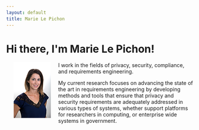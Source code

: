 ```yaml
---
layout: default
title: Marie Le Pichon
---
```


# Hi there, I'm Marie Le Pichon!

<img src="/assets/headshot.png" alt="Marie Le Pichon" align="left" hspace="20"> I work in the fields of privacy, security, compliance, and requirements engineering.

My current research focuses on advancing the state of the art in requirements engineering by developing methods and tools that ensure that privacy and security requirements are adequately addressed in various types of systems, whether support platforms for researchers in computing, or enterprise wide systems in government.
